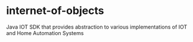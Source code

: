 # internet-of-objects
Java IOT SDK that provides abstraction to various implementations of IOT and Home Automation Systems
